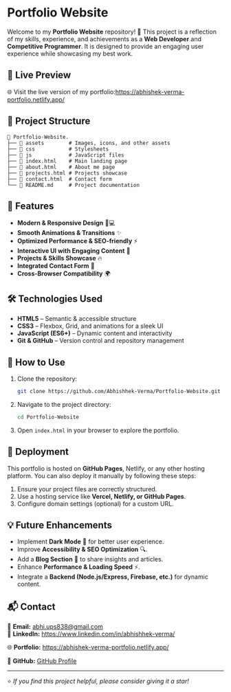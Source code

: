 # Portfolio Website

Welcome to my **Portfolio Website** repository! 🚀 This project is a reflection of my skills, experience, and achievements as a **Web Developer** and **Competitive Programmer**. It is designed to provide an engaging user experience while showcasing my best work.

## 📌 Live Preview
🌐 Visit the live version of my portfolio:https://abhishek-verma-portfolio.netlify.app/

## 📂 Project Structure
```
📁 Portfolio-Website.
├── 📂 assets        # Images, icons, and other assets
├── 📂 css           # Stylesheets
├── 📂 js            # JavaScript files
├── 📜 index.html    # Main landing page
├── 📜 about.html    # About me page
├── 📜 projects.html # Projects showcase
├── 📜 contact.html  # Contact form
└── 📜 README.md     # Project documentation
```

## 🚀 Features
- **Modern & Responsive Design** 📱💻
- **Smooth Animations & Transitions** ✨
- **Optimized Performance & SEO-friendly** ⚡
- **Interactive UI with Engaging Content** 🎨
- **Projects & Skills Showcase** 🔥
- **Integrated Contact Form** 📩
- **Cross-Browser Compatibility** 🌍

## 🛠️ Technologies Used
- **HTML5** – Semantic & accessible structure
- **CSS3** – Flexbox, Grid, and animations for a sleek UI
- **JavaScript (ES6+)** – Dynamic content and interactivity
- **Git & GitHub** – Version control and repository management

## 📜 How to Use
1. Clone the repository:
   ```sh
   git clone https://github.com/Abhishhek-Verma/Portfolio-Website.git
   ```
2. Navigate to the project directory:
   ```sh
   cd Portfolio-Website
   ```
3. Open `index.html` in your browser to explore the portfolio.

## 🚀 Deployment
This portfolio is hosted on **GitHub Pages**, Netlify, or any other hosting platform. You can also deploy it manually by following these steps:
1. Ensure your project files are correctly structured.
2. Use a hosting service like **Vercel, Netlify, or GitHub Pages**.
3. Configure domain settings (optional) for a custom URL.

## 💡 Future Enhancements
- Implement **Dark Mode** 🌙 for better user experience.
- Improve **Accessibility & SEO Optimization** 🔍.
- Add a **Blog Section** 📝 to share insights and articles.
- Enhance **Performance & Loading Speed** ⚡.
- Integrate a **Backend (Node.js/Express, Firebase, etc.)** for dynamic content.

## 📬 Contact
📧 **Email:** abhi.ups838@gmail.com  
🔗 **LinkedIn:**  https://www.linkedin.com/in/abhishhek-verma/

🌐 **Portfolio:** https://abhishek-verma-portfolio.netlify.app/ 

💼 **GitHub:** [GitHub Profile](https://github.com/Abhishhek-Verma)  

---
⭐ _If you find this project helpful, please consider giving it a star!_

